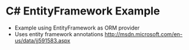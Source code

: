 # C# EntityFramework Example

 * Example using EntityFramework as ORM provider
 * Uses entity framework annotations http://msdn.microsoft.com/en-us/data/jj591583.aspx
